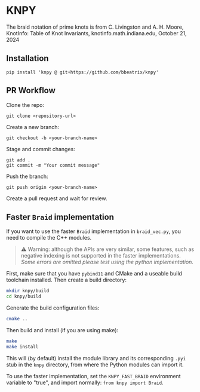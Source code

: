 # KNPY
The braid notation of prime knots is from C. Livingston and A. H. Moore, KnotInfo: Table of Knot Invariants, knotinfo.math.indiana.edu, October 21, 2024

## Installation

```
pip install 'knpy @ git+https://github.com/bbeatrix/knpy'
```

## PR Workflow 

Clone the repo:
```
git clone <repository-url>
```
Create a new branch:
```
git checkout -b <your-branch-name>
```
Stage and commit changes:
```
git add .
git commit -m "Your commit message"
```
Push the branch:
```
git push origin <your-branch-name>
```
Create a pull request and wait for review.

## Faster `Braid` implementation

If you want to use the faster `Braid` implementation in `braid_vec.py`, you need 
to compile the C++ modules.

> ⚠️ Warning: although the APIs are very similar, some features, such as negative 
> indexing is not supported in the faster implementations. _Some errors are omitted
> please test using the python implementation._

First, make sure that you have `pybind11` and CMake and a useable build 
toolchain installed. Then create a build directory:

```bash
mkdir knpy/build
cd knpy/build
```

Generate the build configuration files:

```bash
cmake ..
```

Then build and install (if you are using make):

```bash
make
make install
```

This will (by default) install the module library and its corresponding `.pyi` 
stub in the `knpy` directory, from where the Python modules can import it.

To use the faster implementation, set the `KNPY_FAST_BRAID` environment variable 
to "true", and import normally: `from knpy import Braid`.
